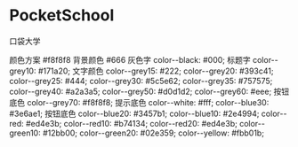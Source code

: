 # PocketSchool
口袋大学

颜色方案
#f8f8f8 背景颜色
#666 灰色字
color--black: #000; 标题字
color--grey10: #171a20; 文字颜色
color--grey15: #222;
color--grey20: #393c41;
color--grey25: #444;
color--grey30: #5c5e62;
color--grey35: #757575;
color--grey40: #a2a3a5;
color--grey50: #d0d1d2;
color--grey60: #eee; 按钮底色
color--grey70: #f8f8f8; 提示底色
color--white: #fff;
color--blue30: #3e6ae1; 按钮底色
color--blue20: #3457b1;
color--blue10: #2e4994;
color--red: #ed4e3b;
color--red10: #b74134;
color--red20: #ed4e3b;
color--green10: #12bb00;
color--green20: #02e359;
color--yellow: #fbb01b;